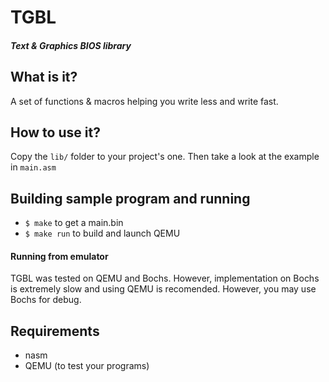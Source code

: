 # TGBL
##### Text & Graphics BIOS library

## What is it?
A set of functions & macros helping you write less and write fast.

## How to use it?
Copy the ```lib/``` folder to your project's one. Then take a look at the example in ```main.asm```

## Building sample program and running
* ```$ make``` to get a main.bin
* ```$ make run``` to build and launch QEMU

#### Running from emulator
TGBL was tested on QEMU and Bochs. However, implementation on Bochs is extremely slow and using QEMU is recomended. However, you may use Bochs for debug.

## Requirements
* nasm
* QEMU (to test your programs)
